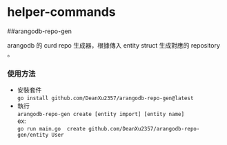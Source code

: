 # helper-commands

##arangodb-repo-gen 

arangodb 的 curd repo 生成器，根據傳入 entity struct 生成對應的 repository 。

### 使用方法

* 安裝套件  
`go install github.com/DeanXu2357/arangodb-repo-gen@latest`
* 執行  
`arangodb-repo-gen create [entity import] [entity name]`  
ex:  
`go run main.go  create github.com/DeanXu2357/arangodb-repo-gen/entity User`

